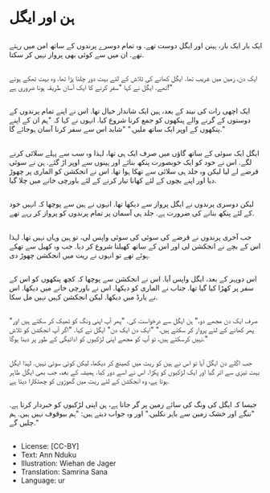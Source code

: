 # ہن اور ایگل

##
ایک بار ایک بار، ہینن اور ایگل دوست تھے. وہ تمام دوسرے پرندوں کے ساتھ امن میں رہتے تھے. ان میں سے کوئی بھی پرواز نہیں کر سکتا.

##
ایک دن، زمین میں غریب تھا. ایگل کھانے کی تلاش کے لئے بہت دور چلنا پڑا تھا. وہ بہت تھکے ہوئے تھے. ایگل نے کہا "سفر کرنے کا ایک آسان طریقہ ہونا ضروری ہے!"

##
ایک اچھی رات کی نیند کے بعد، ہین ایک شاندار خیال تھا. اس نے اپنے تمام پرندوں کے دوستوں کے گرنے والے پنکھوں کو جمع کرنا شروع کیا. انہوں نے کہا کہ "ہم ان کے اپنے پنکھوں کے اوپر ایک ساتھ ملیں." "شاید اس سے سفر کرنا آسان ہوجائے گا."

##
ایگل ایک سوئی کے ساتھ گاؤں میں صرف ایک ہی تھا، لہذا وہ سب سے پہلے سلائی کرنے لگے. اس نے خود کو ایک خوبصورت پنکھ بنائے اور ہینوں سے اوپر اڑ گئے. ہن نے سوئی قرضے لے لیا لیکن وہ جلد ہی سلائی سے تھکا ہوا تھا. اس نے انجکشن کو الماری پر چھوڑ دیا اور اپنے بچوں کے لئے کھانا تیار کرنے کے لئے باورچی خانے میں چلا گیا.

##
لیکن دوسری پرندوں نے ایگل پرواز سے دیکھا تھا. انہوں نے ہین سے پوچھا کہ انہیں خود کے لئے پنکھ بنانے کی ضرورت ہے. جلد ہی آسمان پر تمام پرندوں کو پرواز کر رہے تھے.

##
جب آخری پرندوں نے قرضے کی سوئی کی سوئی واپس لی، تو ہین وہاں نہیں تھا. لہذا اس کے بچے نے انجکشن لی اور اس کے ساتھ کھیلنا شروع کر دیا. جب وہ کھیل سے تھکے ہوئے تھے تو انہوں نے ریت میں انجکشن چھوڑ دی.

##
اس دوپہر کے بعد، ایگل واپس آیا. اس نے انجکشن سے پوچھا کہ کچھ پنکھوں کو اس کے سفر پر کھڑا کیا گیا تھا. جناب نے الماری کو دیکھا. اس نے باورچی خانے میں دیکھا. اس نے یارڈ میں دیکھا. لیکن انجکشن کہیں نہیں مل سکا.

##
"صرف ایک دن مجھے دو،" ہن ایگل سے درخواست کی. "پھر آپ اپنی ونگ کو ٹھیک کر سکتے ہیں اور پھر کھانے کے لئے پرواز کر سکتے ہیں." ​​"ایک دن ایک دن" ایگل نے کہا. "اگر آپ انجکشن کو تلاش نہیں کرسکتے ہیں، تو آپ کو مجھے اپنی لڑکیوں کو ادائیگی کے طور پر دینا ہوگا."

##
جب اگلے دن ایگل آیا تو اس نے ہین کو ریت میں کھینچ کر دیکھا، لیکن کوئی سوئی نہیں. لہذا ایگل بہت تیزی سے اتر گیا اور ایک لڑکیوں کو پکڑا. اس نے اسے دور کیا. ہمیشہ کے بعد، جب بھی ایگل ظاہر ہوتا ہے، وہ انجکشن کے لئے ریت میں گھوڑوں کو چھٹکارا دیتا ہے.

##
جیسا کہ ایگل کی ونگ کی سائے زمین پر گر جاتا ہے، ہن اپنی لڑکیوں کو خبردار کرتا ہے. "ننگے اور خشک زمین سے باہر نکلیں." اور وہ جواب دیتے ہیں: "ہم بیوقوف نہیں ہیں. ہم چلیں گے."

##
* License: [CC-BY]
* Text: Ann Nduku
* Illustration: Wiehan de Jager
* Translation: Samrina Sana
* Language: ur
